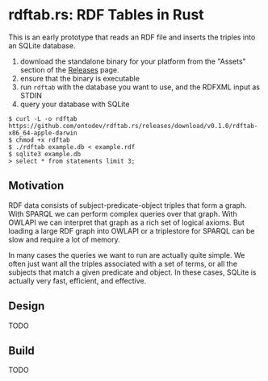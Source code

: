 # rdftab.rs: RDF Tables in Rust

This is an early prototype that reads an RDF file and inserts the triples into an SQLite database.

1. download the standalone binary for your platform from the "Assets" section
   of the [Releases](https://github.com/ontodev/rdftab.rs/releases) page.
2. ensure that the binary is executable
3. run `rdftab` with the database you want to use, and the RDFXML input as STDIN
4. query your database with SQLite

```
$ curl -L -o rdftab https://github.com/ontodev/rdftab.rs/releases/download/v0.1.0/rdftab-x86_64-apple-darwin
$ chmod +x rdftab
$ ./rdftab example.db < example.rdf
$ sqlite3 example.db
> select * from statements limit 3;
```

## Motivation

RDF data consists of subject-predicate-object triples that form a graph.
With SPARQL we can perform complex queries over that graph.
With OWLAPI we can interpret that graph as a rich set of logical axioms.
But loading a large RDF graph into OWLAPI or a triplestore for SPARQL
can be slow and require a lot of memory.

In many cases the queries we want to run are actually quite simple.
We often just want all the triples associated with a set of terms,
or all the subjects that match a given predicate and object.
In these cases, SQLite is actually very fast, efficient, and effective.

## Design

TODO

## Build

TODO
